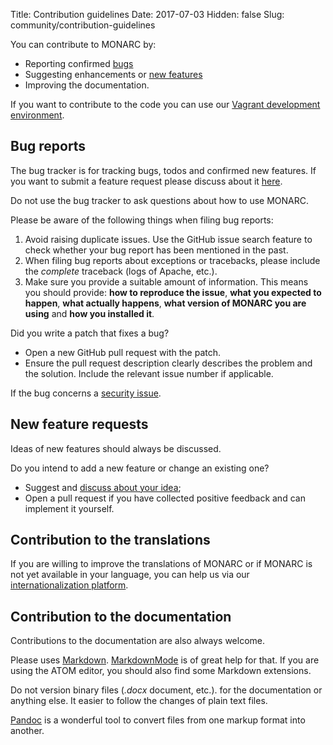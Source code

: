 Title: Contribution guidelines
Date: 2017-07-03
Hidden: false
Slug: community/contribution-guidelines


You can contribute to MONARC by:

* Reporting confirmed
  [bugs](https://github.com/monarc-project/MonarcAppFO/issues/new?assignees=&labels=bug%2C+potential-bug%2C+needs+triage&template=bug_report.md)
* Suggesting enhancements or [new features](https://github.com/monarc-project/MonarcAppFO/discussions/categories/ideas)
* Improving the documentation.

If you want to contribute to the code you can use our
[Vagrant development environment](https://github.com/monarc-project/MonarcAppFO/tree/master/vagrant).


## Bug reports

The bug tracker is for tracking bugs, todos and confirmed new features.
If you want to submit a feature request please discuss about it
[here](https://github.com/monarc-project/MonarcAppFO/discussions).

Do not use the bug tracker to ask questions about how to use MONARC.

Please be aware of the following things when filing bug reports:

1. Avoid raising duplicate issues. Use the GitHub issue search feature
   to check whether your bug report has been mentioned in the past.
2. When filing bug reports about exceptions or tracebacks, please include the
   *complete* traceback (logs of Apache, etc.).
3. Make sure you provide a suitable amount of information. This
   means you should provide: **how to reproduce the issue**,
   **what you expected to happen**, **what actually happens**,
   **what version of MONARC you are using** and  **how you installed it**.

Did you write a patch that fixes a bug?

* Open a new GitHub pull request with the patch.
* Ensure the pull request description clearly describes the problem and the
  solution. Include the relevant issue number if applicable.

If the bug concerns a
[security issue](/community/vulnerability-disclosure).


## New feature requests

Ideas of new features should always be discussed.

Do you intend to add a new feature or change an existing one?

* Suggest and [discuss about your idea](https://github.com/monarc-project/MonarcAppFO/discussions/categories/ideas);
* Open a pull request if you have collected positive feedback and can implement it yourself.


## Contribution to the translations

If you are willing to improve the translations of MONARC or if MONARC is not
yet available in your language, you can help us via our
[internationalization platform](https://translate.monarc.lu/projects/monarc/).


## Contribution to the documentation

Contributions to the documentation are also always welcome.

Please uses
[Markdown](https://daringfireball.net/projects/markdown/).
[MarkdownMode](https://www.emacswiki.org/emacs/MarkdownMode) is of great help
for that. If you are using the ATOM editor, you should also find some Markdown
extensions.

Do not version binary files (*.docx* document, etc.). for the
documentation or anything else. It easier to follow the changes of plain text
files.

[Pandoc](http://pandoc.org) is a wonderful tool to convert files from one
markup format into another.
